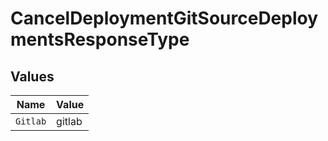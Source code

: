 # CancelDeploymentGitSourceDeploymentsResponseType


## Values

| Name     | Value    |
| -------- | -------- |
| `Gitlab` | gitlab   |